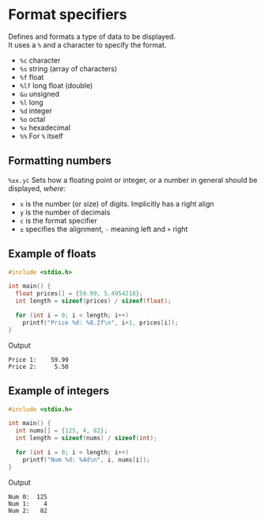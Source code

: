 # Format specifiers

Defines and formats a type of data to be displayed.  
It uses a `%` and a character to specify the format.

- `%c` character
- `%s` string (array of characters)
- `%f` float
- `%lf` long float (double)
- `&u` unsigned
- `%l` long
- `%d` integer
- `%o` octal
- `%x` hexadecimal
- `%%` For `%` itself


## Formatting numbers

`%±x.yc` Sets how a floating point or integer, or a number in general should be displayed, *where*:

- `x` is the number (or size) of digits. Implicitly has a right align
- `y` is the number of decimals
- `c` is the format specifier
- `±` specifies the alignment, `-` meaning left and `+` right

## Example of floats

```c
#include <stdio.h>

int main() {
  float prices[] = {59.99, 5.4954218};
  int length = sizeof(prices) / sizeof(float);

  for (int i = 0; i < length; i++)
    printf("Price %d: %8.2f\n", i+1, prices[i]);
}
```

Output

```
Price 1:    59.99
Price 2:     5.50
```

## Example of integers

```c
#include <stdio.h>

int main() {
  int nums[] = {125, 4, 82};
  int length = sizeof(nums) / sizeof(int);

  for (int i = 0; i < length; i++)
    printf("Num %d: %4d\n", i, nums[i]);
}
```

Output

```
Num 0:  125
Num 1:    4
Num 2:   82
```
